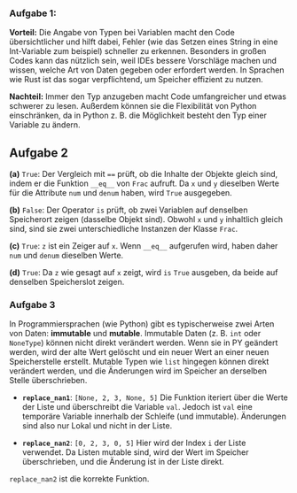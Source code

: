 ### Aufgabe 1:

**Vorteil:** Die Angabe von Typen bei Variablen macht den Code übersichtlicher und hilft dabei, Fehler (wie das Setzen eines String in eine Int-Variable zum beispiel) schneller zu erkennen. Besonders in großen Codes kann das nützlich sein, weil IDEs bessere Vorschläge machen und wissen, welche Art von Daten gegeben oder erfordert werden. In Sprachen wie Rust ist das sogar verpflichtend, um Speicher effizient zu nutzen.

**Nachteil:** Immer den Typ anzugeben macht Code umfangreicher und etwas schwerer zu lesen. Außerdem können sie die Flexibilität von Python einschränken, da in Python z. B. die Möglichkeit besteht den Typ einer Variable zu ändern.

## Aufgabe 2

**(a)** `True`: Der Vergleich mit `==` prüft, ob die Inhalte der Objekte gleich sind, indem er die Funktion `__eq__` von `Frac` aufruft. Da `x` und `y` dieselben Werte für die Attribute `num` und `denum` haben, wird `True` ausgegeben.

**(b)** `False`: Der Operator `is` prüft, ob zwei Variablen auf denselben Speicherort zeigen (dasselbe Objekt sind). Obwohl `x` und `y` inhaltlich gleich sind, sind sie zwei unterschiedliche Instanzen der Klasse `Frac`.

**(c)** `True`: `z` ist ein Zeiger auf `x`. Wenn `__eq__` aufgerufen wird, haben daher `num` und `denum` dieselben Werte.

**(d)** `True`: Da `z` wie gesagt auf `x` zeigt, wird `is` `True` ausgeben, da beide auf denselben Speicherslot zeigen.

### Aufgabe 3

In Programmiersprachen (wie Python) gibt es typischerweise zwei Arten von Daten: **immutable** und **mutable**. Immutable Daten (z. B. `int` oder `NoneType`) können nicht direkt verändert werden. Wenn sie in PY geändert werden, wird der alte Wert gelöscht und ein neuer Wert an einer neuen Speicherstelle erstellt. Mutable Typen wie `list` hingegen können direkt verändert werden, und die Änderungen wird im Speicher an derselben Stelle überschrieben.

- **`replace_nan1`**: `[None, 2, 3, None, 5]` Die Funktion iteriert über die Werte der Liste und überschreibt die Variable `val`. Jedoch ist `val` eine temporäre Variable innerhalb der Schleife (und immutable). Änderungen sind also nur Lokal und nicht in der Liste.

- **`replace_nan2`**: `[0, 2, 3, 0, 5]` Hier wird der Index `i` der Liste verwendet. Da Listen mutable sind, wird der Wert im Speicher überschrieben, und die Änderung ist in der Liste direkt.

`replace_nan2` ist die korrekte Funktion.